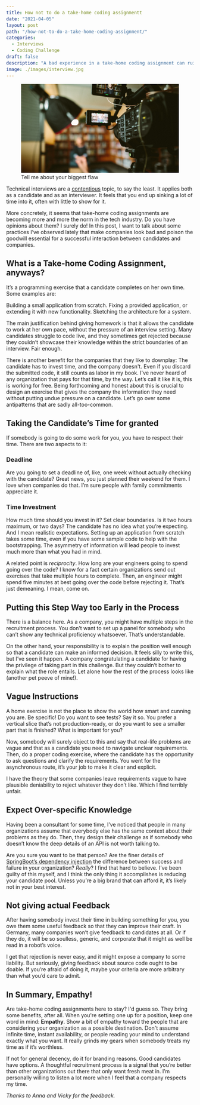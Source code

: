 ```yaml
---
title: How not to do a take-home coding assignmentt
date: "2021-04-05"
layout: post
path: "/how-not-to-do-a-take-home-coding-assignment/"
categories:
  - Interviews
  - Coding Challenge
draft: false
description: "A bad experience in a take-home coding assignment can ruin how a candidate perceives your company. Let's talk about some anti-patterns"
image: ./images/interview.jpg 
---
```


<figure class="figure figure--left">
  <img src="./images/interview.jpg" alt="Interview" />
  <figcaption class="figure__caption">
  Tell me about your biggest flaw
  </figcaption>
</figure>

Technical interviews are a [contentious](https://www.google.com/search?q=tech+interviews+suck) topic, to say the least. It applies both as a candidate and as an interviewer. It feels that you end up sinking a lot of time into it, often with little to show for it.

More concretely, it seems that take-home coding assignments are becoming more and more the norm in the tech industry. Do you have opinions about them? I surely do! In this post, I want to talk about some practices I’ve observed lately that make companies look bad and poison the goodwill essential for a successful interaction between candidates and companies.

## What is a Take-home Coding Assignment, anyways?

It’s a programming exercise that a candidate completes on her own time. Some examples are:

Building a small application from scratch.
Fixing a provided application, or extending it with new functionality.
Sketching the architecture for a system.

The main justification behind giving homework is that it allows the candidate to work at her own pace, without the pressure of an interview setting. Many candidates struggle to code live, and they sometimes get rejected because they couldn’t showcase their knowledge within the strict boundaries of an interview. Fair enough.

There is another benefit for the companies that they like to downplay: The candidate has to invest time, and the company doesn't. Even if you discard the submitted code, it still counts as labor in my book. I've never heard of any organization that pays for that time, by the way. Let’s call it like it is, this is working for free. Being forthcoming and honest about this is crucial to design an exercise that gives the company the information they need without putting undue pressure on a candidate. Let’s go over some antipatterns that are sadly all-too-common. 

## Taking the Candidate’s Time for granted

If somebody is going to do some work for you, you have to respect their time. There are two aspects to it:

### Deadline

Are you going to set a deadline of, like, one week without actually checking with the candidate? Great news, you just planned their weekend for them. I love when companies do that. I’m sure people with family commitments appreciate it.

### Time Investment

How much time should you invest in it? Set clear boundaries. Is it two hours maximum, or two days? The candidate has no idea what you’re expecting. And I mean realistic expectations. Setting up an application from scratch takes some time, even if you have some sample code to help with the bootstrapping. The asymmetry of information will lead people to invest much more than what you had in mind.

A related point is _reciprocity_. How long are your engineers going to spend going over the code? I know for a fact certain organizations send out exercises that take multiple hours to complete. Then, an engineer might spend five minutes at best going over the code before rejecting it. That’s just demeaning. I mean, come on.

## Putting this Step Way too Early in the Process

There is a balance here. As a company, you might have multiple steps in the recruitment process. You don’t want to set up a panel for somebody who can’t show any technical proficiency whatsoever. That’s understandable.

On the other hand, your responsibility is to explain the position well enough so that a candidate can make an informed decision. It feels silly to write this, but I’ve seen it happen. A company congratulating a candidate for having the privilege of taking part in this challenge. But they couldn’t bother to explain what the role entails. Let alone how the rest of the process looks like (another pet peeve of mine!).

## Vague Instructions

A home exercise is not the place to show the world how smart and cunning you are. Be specific! Do you want to see tests? Say it so. You prefer a vertical slice that’s not production-ready, or do you want to see a smaller part that is finished? What is important for you?

Now, somebody will surely object to this and say that real-life problems are vague and that as a candidate you need to navigate unclear requirements. Then, do a proper coding exercise, where the candidate has the opportunity to ask questions and clarify the requirements. You went for the asynchronous route, it’s your job to make it clear and explicit.

I have the theory that some companies leave requirements vague to have plausible deniability to reject whatever they don’t like. Which I find terribly unfair.

## Expect Over-specific Knowledge

Having been a consultant for some time, I’ve noticed that people in many organizations assume that everybody else has the same context about their problems as they do. Then, they design their challenge as if somebody who doesn’t know the deep details of an API is not worth talking to.

Are you sure you want to be that person? Are the finer details of [SpringBoot’s dependency injection](https://www.baeldung.com/spring-dependency-injection) the difference between success and failure in your organization? _Really_? I find that hard to believe. I’ve been guilty of this myself, and I think the only thing it accomplishes is reducing your candidate pool. Unless you’re a big brand that can afford it, it’s likely not in your best interest.

## Not giving actual Feedback

After having somebody invest their time in building something for you, you owe them some useful feedback so that they can improve their craft. In Germany, many companies won’t give feedback to candidates at all. Or if they do, it will be so soulless, generic, and corporate that it might as well be read in a robot’s voice.

I get that rejection is never easy, and it might expose a company to some liability. But seriously, giving feedback about source code ought to be doable. If you’re afraid of doing it, maybe your criteria are more arbitrary than what you’d care to admit.

## In Summary, Empathy!

Are take-home coding assignments here to stay? I'd guess so. They bring some benefits, after all. When you're setting one up for a position, keep one word in mind: **Empathy**. Show a bit of empathy toward the people that are considering your organization as a possible destination. Don't assume infinite time, instant availability, or people reading your mind to understand exactly what you want. It really grinds my gears when somebody treats my time as if it’s worthless.

If not for general decency, do it for branding reasons. Good candidates have options. A thoughtful recruitment process is a signal that you’re better than other organizations out there that only want fresh meat in. I’m personally willing to listen a lot more when I feel that a company respects my time.

*Thanks to Anna and Vicky for the feedback.*
